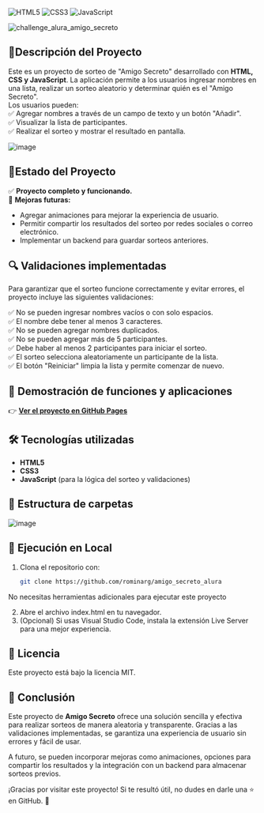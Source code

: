 ![HTML5](https://img.shields.io/badge/HTML5-Frontend-orange)
![CSS3](https://img.shields.io/badge/CSS3-Frontend-blue)
![JavaScript](https://img.shields.io/badge/JavaScript-Fullstack-yellow)

![challenge_alura_amigo_secreto](https://github.com/user-attachments/assets/c03ffa2e-90b3-4923-9f74-111adc9ceb65)


## 📝Descripción del Proyecto

Este es un proyecto de sorteo de "Amigo Secreto" desarrollado con **HTML, CSS y JavaScript**. La aplicación permite a los usuarios ingresar nombres en una lista, realizar un sorteo aleatorio y determinar quién es el "Amigo Secreto".  
Los usuarios pueden:  
✅ Agregar nombres a través de un campo de texto y un botón "Añadir".  
✅ Visualizar la lista de participantes.  
✅ Realizar el sorteo y mostrar el resultado en pantalla.  

![image](https://github.com/user-attachments/assets/f7171233-8144-48b6-a56e-90304b376d14)

## 🚀Estado del Proyecto

✅ **Proyecto completo y funcionando.**  
🔧 **Mejoras futuras:**  
- Agregar animaciones para mejorar la experiencia de usuario.  
- Permitir compartir los resultados del sorteo por redes sociales o correo electrónico.  
- Implementar un backend para guardar sorteos anteriores.

## 🔍 Validaciones implementadas

Para garantizar que el sorteo funcione correctamente y evitar errores, el proyecto incluye las siguientes validaciones:

✅ No se pueden ingresar nombres vacíos o con solo espacios.  
✅ El nombre debe tener al menos 3 caracteres.  
✅ No se pueden agregar nombres duplicados.  
✅ No se pueden agregar más de 5 participantes.  
✅ Debe haber al menos 2 participantes para iniciar el sorteo.  
✅ El sorteo selecciona aleatoriamente un participante de la lista.  
✅ El botón "Reiniciar" limpia la lista y permite comenzar de nuevo.  

## 🎥 Demostración de funciones y aplicaciones

👉 **[Ver el proyecto en GitHub Pages](https://rominarg.github.io/amigo-secreto-oracle/)**

## 🛠 Tecnologías utilizadas
- **HTML5**  
- **CSS3**  
- **JavaScript** (para la lógica del sorteo y validaciones)

## 📂 Estructura de carpetas

![image](https://github.com/user-attachments/assets/5a26226e-17a6-4e4b-a548-3389280032ff)

## 🚀 Ejecución en Local  

1. Clona el repositorio con:  
   ```bash
   git clone https://github.com/rominarg/amigo_secreto_alura
   ```
No necesitas herramientas adicionales para ejecutar este proyecto 

2. Abre el archivo index.html en tu navegador.
3. (Opcional) Si usas Visual Studio Code, instala la extensión Live Server para una mejor experiencia.
 
##  📜 Licencia
Este proyecto está bajo la licencia MIT.

## 🎯 Conclusión  

Este proyecto de **Amigo Secreto** ofrece una solución sencilla y efectiva para realizar sorteos de manera aleatoria y transparente. Gracias a las validaciones implementadas, se garantiza una experiencia de usuario sin errores y fácil de usar.  

A futuro, se pueden incorporar mejoras como animaciones, opciones para compartir los resultados y la integración con un backend para almacenar sorteos previos.  

¡Gracias por visitar este proyecto! Si te resultó útil, no dudes en darle una ⭐ en GitHub. 🚀  

